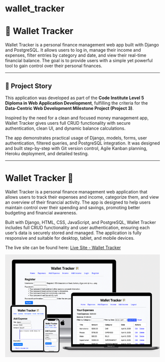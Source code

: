 # wallet_tracker
# 💸 Wallet Tracker

Wallet Tracker is a personal finance management web app built with Django and PostgreSQL. It allows users to log in, manage their income and expenses, filter entries by category and date, and view their real-time financial balance. The goal is to provide users with a simple yet powerful tool to gain control over their personal finances.

---

## 📖 Project Story

This application was developed as part of the **Code Institute Level 5 Diploma in Web Application Development**, fulfilling the criteria for the **Data-Centric Web Development Milestone Project (Project 3)**.

Inspired by the need for a clean and focused money management app, Wallet Tracker gives users full CRUD functionality with secure authentication, clean UI, and dynamic balance calculations.

The app demonstrates practical usage of Django, models, forms, user authentication, filtered queries, and PostgreSQL integration. It was designed and built step-by-step with Git version control, Agile Kanban planning, Heroku deployment, and detailed testing.

---
# Wallet Tracker 💸

Wallet Tracker is a personal finance management web application that allows users to track their expenses and income, categorize them, and view an overview of their financial activity. The app is designed to help users maintain control over their spending and savings, promoting better budgeting and financial awareness.

Built with Django, HTML, CSS, JavaScript, and PostgreSQL, Wallet Tracker includes full CRUD functionality and user authentication, ensuring each user’s data is securely stored and managed. The application is fully responsive and suitable for desktop, tablet, and mobile devices.

The live site can be found here: [Live Site - Wallet Tracker](https://wallet-tracker-7acecdc627f5.herokuapp.com/)

![Mockup](docs/readme_images/mockup.png)

